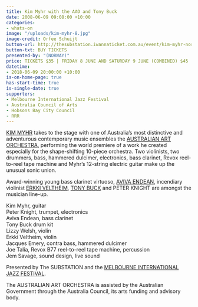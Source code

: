 ```yaml
---
title: Kim Myhr with the AAO and Tony Buck
date: 2008-06-09 09:08:00 +10:00
categories:
- whats-on
image: "/uploads/kim-myhr-8.jpg"
image-credit: Orfee Schuijt
button-url: http://thesubstation.iwannaticket.com.au/event/kim-myhr-norway-with-the-australian-art-orchestra-MTQzNzE
button-txt: BUY TICKETS
presented-by: "(NORWAY)"
price: TICKETS $35 | FRIDAY 8 JUNE AND SATURDAY 9 JUNE (COMBINED) $45
datetime:
- 2018-06-09 20:00:00 +10:00
is-on-home-page: true
has-start-time: true
is-single-date: true
supporters:
- Melbourne International Jazz Festival
- Australia Council of Arts
- Hobsons Bay City Council
- RRR
---
```


[KIM MYHR](http://www.kimmyhr.com/) takes to the stage with one of Australia’s most distinctive and adventurous contemporary music ensembles the [AUSTRALIAN ART ORCHESTRA](http://www.aao.com.au/), performing the world premiere of a work he created especially for the shape-shifting 10-piece orchestra. Two violinists, two drummers, bass, hammered dulcimer, electronics, bass clarinet, Revox reel-to-reel tape machine and Myhr’s 12-string electric guitar make up the unusual sonic union.

Award-winning young bass clarinet virtuoso, [AVIVA ENDEAN](https://www.avivaendean.com/), incendiary violinist [ERKKI VELTHEIM](http://erkkiveltheim.com/), [TONY BUCK](http://tony-buck.com/) and PETER KNIGHT are amongst the musician line-up.

Kim Myhr, guitar <br>
Peter Knight, trumpet, electronics <br> 
Aviva Endean, bass clarinet <br>
Tony Buck drum kit <br>
Lizzy Welsh, violin <br>
Erkki Veltheim, violin <br>
Jacques Emery, contra bass, hammered dulcimer <br>
Joe Talia, Revox B77 reel-to-reel tape machine, percussion <br>
Jem Savage, sound design, live sound  <br>

Presented by The SUBSTATION and the [MELBOURNE INTERNATIONAL JAZZ FESTIVAL](http://melbournejazz.com/).

The AUSTRALIAN ART ORCHESTRA is assisted by the Australian Government through the Australia Council, its arts funding and advisory body.